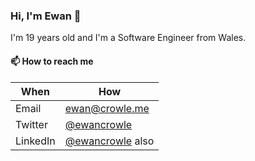 ### Hi, I'm Ewan 👋

I'm 19 years old and I'm a Software Engineer from Wales.

#### 📫 How to reach me

| When | How |
| --- | --- |
| Email | ewan@crowle.me |
| Twitter | [@ewancrowle](https://twitter.com/ewancrowle) |
| LinkedIn | [@ewancrowle](https://linkedin.com/in/ewancrowle) also |
